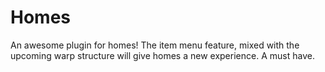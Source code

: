 Homes
=====

An awesome plugin for homes!
The item menu feature, mixed with the upcoming warp structure will give homes a new experience.
A must have.
